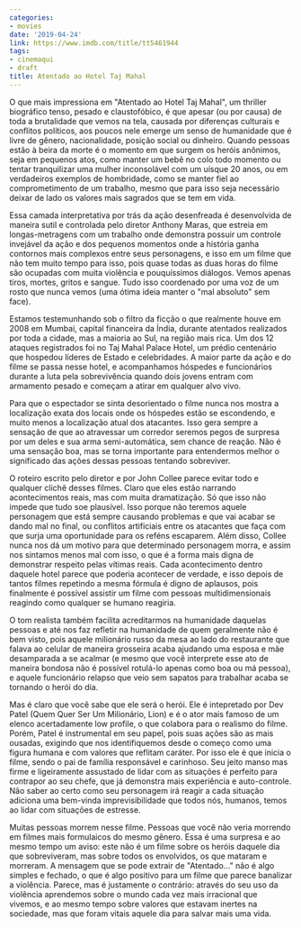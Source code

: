 ```yaml
---
categories:
- movies
date: '2019-04-24'
link: https://www.imdb.com/title/tt5461944
tags:
- cinemaqui
- draft
title: Atentado ao Hotel Taj Mahal
---
```


O que mais impressiona em "Atentado ao Hotel Taj Mahal", um thriller biográfico tenso, pesado e claustofóbico, é que apesar (ou por causa) de toda a brutalidade que vemos na tela, causada por diferenças culturais e conflitos políticos, aos poucos nele emerge um senso de humanidade que é livre de gênero, nacionalidade, posição social ou dinheiro. Quando pessoas estão à beira da morte é o momento em que surgem os heróis anônimos, seja em pequenos atos, como manter um bebê no colo todo momento ou tentar tranquilizar uma mulher inconsolável com um uísque 20 anos, ou em verdadeiros exemplos de hombridade, como se manter fiel ao comprometimento de um trabalho, mesmo que para isso seja necessário deixar de lado os valores mais sagrados que se tem em vida.

Essa camada interpretativa por trás da ação desenfreada é desenvolvida de maneira sutil e controlada pelo diretor Anthony Maras, que estreia em longas-metragens com um trabalho onde demonstra possuir um controle invejável da ação e dos pequenos momentos onde a história ganha contornos mais complexos entre seus personagens, e isso em um filme que não tem muito tempo para isso, pois quase todas as duas horas do filme são ocupadas com muita violência e pouquíssimos diálogos. Vemos apenas tiros, mortes, gritos e sangue. Tudo isso coordenado por uma voz de um rosto que nunca vemos (uma ótima ideia manter o "mal absoluto" sem face).

Estamos testemunhando sob o filtro da ficção o que realmente houve em 2008 em Mumbai, capital financeira da Índia, durante atentados realizados por toda a cidade, mas a maioria ao Sul, na região mais rica. Um dos 12 ataques registrados foi no Taj Mahal Palace Hotel, um prédio centenário que hospedou líderes de Estado e celebridades. A maior parte da ação e do filme se passa nesse hotel, e acompanhamos hóspedes e funcionários durante a luta pela sobrevivência quando dois jovens entram com armamento pesado e começam a atirar em qualquer alvo vivo.

Para que o espectador se sinta desorientado o filme nunca nos mostra a localização exata dos locais onde os hóspedes estão se escondendo, e muito menos a localização atual dos atacantes. Isso gera sempre a sensação de que ao atravessar um corredor seremos pegos de surpresa por um deles e sua arma semi-automática, sem chance de reação. Não é uma sensação boa, mas se torna importante para entendermos melhor o significado das ações dessas pessoas tentando sobreviver.

O roteiro escrito pelo diretor e por John Collee parece evitar todo e qualquer clichê desses filmes. Claro que eles estão narrando acontecimentos reais, mas com muita dramatização. Só que isso não impede que tudo soe plausível. Isso porque não teremos aquele personagem que está sempre causando problemas e que vai acabar se dando mal no final, ou conflitos artificiais entre os atacantes que faça com que surja uma oportunidade para os reféns escaparem. Além disso, Collee nunca nos dá um motivo para que determinado personagem morra, e assim nos sintamos menos mal com isso, o que é a forma mais digna de demonstrar respeito pelas vítimas reais. Cada acontecimento dentro daquele hotel parece que poderia acontecer de verdade, e isso depois de tantos filmes repetindo a mesma fórmula é digno de aplausos, pois finalmente é possível assistir um filme com pessoas multidimensionais reagindo como qualquer se humano reagiria.

O tom realista também facilita acreditarmos na humanidade daquelas pessoas e até nos faz refletir na humanidade de quem geralmente não é bem visto, pois aquele milionário russo da mesa ao lado do restaurante que falava ao celular de maneira grosseira acaba ajudando uma esposa e mãe desamparada a se acalmar (e mesmo que você interprete esse ato de maneira bondosa não é possível rotulá-lo apenas como boa ou má pessoa), e aquele funcionário relapso que veio sem sapatos para trabalhar acaba se tornando o herói do dia.

Mas é claro que você sabe que ele será o herói. Ele é intepretado por Dev Patel (Quem Quer Ser Um Milionário, Lion) e é o ator mais famoso de um elenco acertadamente low profile, o que colabora para o realismo do filme. Porém, Patel é instrumental em seu papel, pois suas ações são as mais ousadas, exigindo que nos identifiquemos desde o começo como uma figura humana e com valores que reflitam caráter. Por isso ele é que inicia o filme, sendo o pai de família responsável e carinhoso. Seu jeito manso mas firme e ligeiramente assustado de lidar com as situações é perfeito para contrapor ao seu chefe, que já demonstra mais experiência e auto-controle. Não saber ao certo como seu personagem irá reagir a cada situação adiciona uma bem-vinda imprevisibilidade que todos nós, humanos, temos ao lidar com situações de estresse.

Muitas pessoas morrem nesse filme. Pessoas que você não veria morrendo em filmes mais formulaicos do mesmo gênero. Essa é uma surpresa e ao mesmo tempo um aviso: este não é um filme sobre os heróis daquele dia que sobreviveram, mas sobre todos os envolvidos, os que mataram e morreram. A mensagem que se pode extrair de "Atentado..." não é algo simples e fechado, o que é algo positivo para um filme que parece banalizar a violência. Parece, mas é justamente o contrário: através do seu uso da violência aprendemos sobre o mundo cada vez mais irracional que vivemos, e ao mesmo tempo sobre valores que estavam inertes na sociedade, mas que foram vitais aquele dia para salvar mais uma vida.